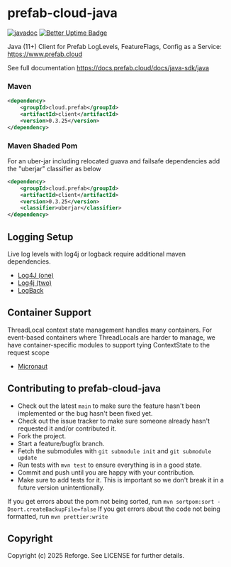 # prefab-cloud-java

[![javadoc](https://javadoc.io/badge2/cloud.prefab/client/javadoc.svg)](https://javadoc.io/doc/cloud.prefab/client)
[![Better Uptime Badge](https://betteruptime.com/status-badges/v1/monitor/pdi9.svg)](https://betteruptime.com/?utm_source=status_badge)

Java (11+) Client for Prefab LogLevels, FeatureFlags, Config as a Service: https://www.prefab.cloud

See full documentation https://docs.prefab.cloud/docs/java-sdk/java


### Maven
```xml
<dependency>
    <groupId>cloud.prefab</groupId>
    <artifactId>client</artifactId>
    <version>0.3.25</version>
</dependency>
```

### Maven Shaded Pom

For an uber-jar including relocated guava and failsafe dependencies add the "uberjar" classifier as below

```xml
<dependency>
    <groupId>cloud.prefab</groupId>
    <artifactId>client</artifactId>
    <version>0.3.25</version>
    <classifier>uberjar</classifier>
</dependency>
```

## Logging Setup

Live log levels with log4j or logback require additional maven dependencies.

* [Log4J (one)](../log4j-one-listener/README.md)
* [Log4j (two)](../log4j-two-listener/README.md)
* [LogBack](../logback-listener/README.md)


## Container Support

ThreadLocal context state management handles many containers. For event-based containers where ThreadLocals are harder to manage, we have container-specific modules to support tying ContextState to the request scope

* [Micronaut](../micronaut/README.md)


## Contributing to prefab-cloud-java

* Check out the latest `main` to make sure the feature hasn't been implemented or the bug hasn't been fixed yet.
* Check out the issue tracker to make sure someone already hasn't requested it and/or contributed it.
* Fork the project.
* Start a feature/bugfix branch.
* Fetch the submodules with `git submodule init` and `git submodule update`
* Run tests with `mvn test` to ensure everything is in a good state.
* Commit and push until you are happy with your contribution.
* Make sure to add tests for it. This is important so we don't break it in a future version unintentionally.

If you get errors about the pom not being sorted, run `mvn sortpom:sort -Dsort.createBackupFile=false`
If you get errors about the code not being formatted, run `mvn prettier:write`

## Copyright

Copyright (c) 2025 Reforge. See LICENSE for further details.
